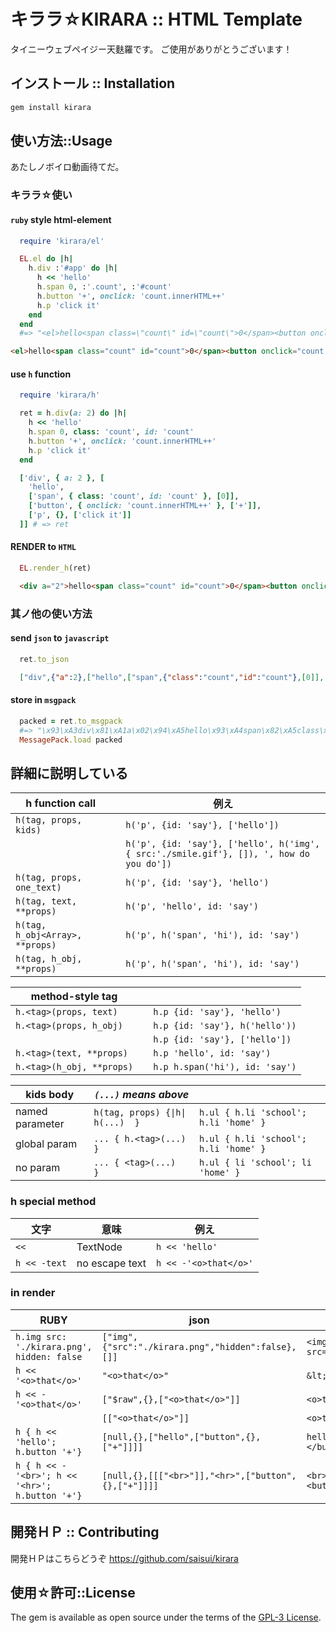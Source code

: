 # キララ☆KIRARA :: HTML Template

タイニーウェブペイジー天麩羅です。
ご使用がありがとうございます！

## インストール :: Installation

```bash
gem install kirara
```

## 使い方法::Usage

あたしノボイロ動画待てだ。

### キララ☆使い

#### `ruby` style html-element

```ruby
  require 'kirara/el'

  EL.el do |h|
    h.div :'#app' do |h|
      h << 'hello'
      h.span 0, :'.count', :'#count'
      h.button '+', onclick: 'count.innerHTML++'
      h.p 'click it'
    end
  end
  #=> "<el>hello<span class=\"count\" id=\"count\">0</span><button onclick=\"count.innerHTML++\">+</button><p>click it</p><div id=\"app\"></div></el>"
```

```html
<el>hello<span class="count" id="count">0</span><button onclick="count.innerHTML++">+</button><p>click it</p><div id="app"></div></el>
```

#### use __`h` function__

```ruby
  require 'kirara/h'

  ret = h.div(a: 2) do |h|
    h << 'hello'
    h.span 0, class: 'count', id: 'count'
    h.button '+', onclick: 'count.innerHTML++'
    h.p 'click it'
  end
```

```ruby
  ['div', { a: 2 }, [
    'hello',
    ['span', { class: 'count', id: 'count' }, [0]],
    ['button', { onclick: 'count.innerHTML++' }, ['+']],
    ['p', {}, ['click it']]
  ]] # => ret
```

#### RENDER to `HTML`

```ruby
  EL.render_h(ret)
```

```html
  <div a="2">hello<span class="count" id="count">0</span><button onclick="count.innerHTML++">+</button><p>click it</p></div>
```
### 其ノ他の使い方法

#### send `json` to `javascript`

```ruby
  ret.to_json
```


```json
  ["div",{"a":2},["hello",["span",{"class":"count","id":"count"},[0]],["button",{"onclick":"count.innerHTML++"},["+"]],["p",{},["click it"]]]]
```
#### store in `msgpack`

```ruby
  packed = ret.to_msgpack
  #=> "\x93\xA3div\x81\xA1a\x02\x94\xA5hello\x93\xA4span\x82\xA5class\xA5count\xA2id\xA5count\x91\x00\x93\xA6button\x81\xA7onclick\xB1count.innerHTML++\x91\xA1+\x93\xA1p\x80\x91\xA8click it"
  MessagePack.load packed
```

## 詳細に説明している

| h function call |  | 例え |
| - | - | - |
| `h(tag, props, kids)` |  |`h('p', {id: 'say'}, ['hello'])` |  |  | |
|   |  | `h('p', {id: 'say'}, ['hello', h('img', { src:'./smile.gif'}, []), ', how do you do'])` |  |  | |
| `h(tag, props, one_text)` |  |`h('p', {id: 'say'}, 'hello')` |  |  | |
| `h(tag, text, **props)` |  |`h('p', 'hello', id: 'say')` |  |  |
| `h(tag, h_obj<Array>, **props)` |  |`h('p', h('span', 'hi'), id: 'say')` |  |  |
| `h(tag, h_obj, **props)` |  |`h('p', h('span', 'hi'), id: 'say')` |  |  |

| __method-style tag__ |  |  |
|-|-|-|
| `h.<tag>(props, text)` |  |`h.p {id: 'say'}, 'hello')` |  |  |
| `h.<tag>(props, h_obj)` |  |`h.p {id: 'say'}, h('hello'))` |  |  |
|  |  |`h.p {id: 'say'}, ['hello'])` |  |  |
| `h.<tag>(text, **props)` |  |`h.p 'hello', id: 'say')` |  |  |
| `h.<tag>(h_obj, **props)` |  |`h.p h.span('hi'), id: 'say')` |  |  |

| kids body | _`(...)` means above_ | |
| - | - | - |
| named parameter | `h(tag, props) {\|h\| h(...)  }` | `h.ul { h.li 'school'; h.li 'home' }` |
| global param | `... { h.<tag>(...)  }`| `h.ul { h.li 'school'; h.li 'home' }` |
| no param | `... { <tag>(...)  }`| `h.ul { li 'school'; li 'home' }` |

### h special method

| 文字 | 意味 | 例え |
| - | - | - |
| `<<` | TextNode | `h << 'hello'` |
| `h << -text` | no escape text | `h << -'<o>that</o>'` |

### in render

| RUBY | json | レンダリング |
|-|-|-|
| `h.img src: './kirara.png', hidden: false` | `["img",{"src":"./kirara.png","hidden":false},[]]` | `<img src="./kirara.png"/>` |
| `h << '<o>that</o>'` | `"<o>that</o>"` | `&lt;o&gt;that&lt/o&gt;` |
| `h << -'<o>that</o>'` | `["$raw",{},["<o>that</o>"]]` | `<o>that</o>` |
|  | `[["<o>that</o>"]]` | `<o>that</o>` |
| `h { h << 'hello'; h.button '+'}` | `[null,{},["hello",["button",{},["+"]]]]` | `hello<button>+</button>` |
| `h { h << -'<br>'; h << '<hr>'; h.button '+'}` | `[null,{},[[["<br>"]],"<hr>",["button",{},["+"]]]]` | `<br>&lt;hr&gt;<button>+</button>` |


## 開発ＨＰ :: Contributing

開発ＨＰはこちらどうぞ
https://github.com/saisui/kirara

## 使用☆許可::License

The gem is available as open source under the terms of the [GPL-3 License](https://gnu.org/licenses/gpl-3.0.en.html#license-text).